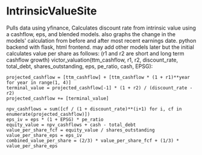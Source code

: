 # IntrinsicValueSite
Pulls data using yfinance, Calculates discount rate from intrinsic value using a cashflow, eps, and blended models. also graphs the change in the models' calculation from before and after most recent earnings date. python backend with flask, html frontend.
may add other models later but the initial calculates value per share as follows: (r1 and r2 are short and long term cashflow growth)
victor_valuation(ttm_cashflow, r1, r2, discount_rate, total_debt, shares_outstanding, eps, pe_ratio, cash, EPSG):
    
    projected_cashflow = [ttm_cashflow] + [ttm_cashflow * (1 + r1)**year for year in range(1, 4)]
    terminal_value = projected_cashflow[-1] * (1 + r2) / (discount_rate - r2)
    projected_cashflow += [terminal_value]

    npv_cashflows = sum([cf / (1 + discount_rate)**(i+1) for i, cf in enumerate(projected_cashflow)])
    eps_iv = eps * (1 + EPSG) * pe_ratio
    equity_value = npv_cashflows + cash - total_debt
    value_per_share_fcf = equity_value / shares_outstanding
    value_per_share_eps = eps_iv
    combined_value_per_share = (2/3) * value_per_share_fcf + (1/3) * value_per_share_eps
